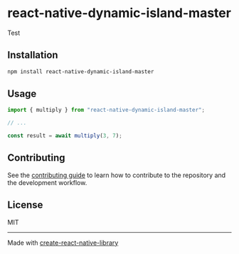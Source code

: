 # react-native-dynamic-island-master
Test
## Installation

```sh
npm install react-native-dynamic-island-master
```

## Usage

```js
import { multiply } from "react-native-dynamic-island-master";

// ...

const result = await multiply(3, 7);
```

## Contributing

See the [contributing guide](CONTRIBUTING.md) to learn how to contribute to the repository and the development workflow.

## License

MIT

---

Made with [create-react-native-library](https://github.com/callstack/react-native-builder-bob)
